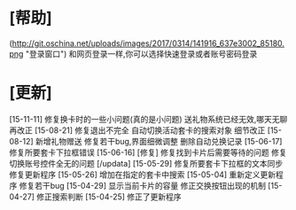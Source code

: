 [帮助]
===
(http://git.oschina.net/uploads/images/2017/0314/141916_637e3002_85180.png "登录窗口")
和网页登录一样,你可以选择快速登录或者账号密码登录

[更新]
===
[15-11-11]
修复换卡时的一些小问题(真的是小问题)
送礼物系统已经无效,哪天无聊再改正
[15-08-21]
修复退出不完全
自动切换活动套卡的搜索对象
细节改正
[15-08-12]
新增礼物赠送
修复若干bug,界面细微调整
删除自动兑换记录
[15-06-17]
修复所要套卡下拉框错误
[15-06-16]
[修复]
修复找到卡片后需要等待的问题
修复切换账号控件全无的问题
[/updata]
[15-05-29]
修复所要套卡下拉框的文本同步
修复更新程序
[15-05-26]
增加在指定的套卡中搜索
[15-05-04]
重新定义更新程序
修复若干bug
[15-04-29]
显示当前卡片的容量
修正交换按钮出现的机制
[15-04-27]
修正搜索判断
[15-04-25]
修正了更新程序
